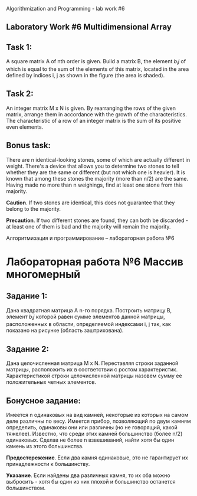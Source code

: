 Algorithmization and Programming - lab work #6

## Laboratory Work #6 Multidimensional Array

## Task 1:

A square matrix A of nth order is given. Build a matrix B, the element $b_ij$ of which is equal to the sum of the
elements of this matrix, located in the area defined by indices i, j as shown in the figure (the area is shaded).

## Task 2:

An integer matrix M x N is given. By rearranging the rows of the given matrix, arrange them in accordance with the
growth of the characteristics. The characteristic of a row of an integer matrix is the sum of its positive even
elements.

## Bonus task:

There are n identical-looking stones, some of which are actually different in weight. There's a device that allows you
to determine two stones to tell whether they are the same or different (but not which one is heavier). It is known that
among these stones the majority (more than n/2) are the same. Having made no more than n weighings, find at least one
stone from this majority.

**Caution**. If two stones are identical, this does not guarantee that they belong to the majority.

**Precaution**. If two different stones are found, they can both be discarded - at least one of them is bad and the
majority will remain the majority.

Алгоритмизация и программирование – лабораторная работа №6

# Лабораторная работа №6 Массив многомерный

## Задание 1:

Дана квадратная матрица А n-го порядка. Построить матрицу B, элемент $b_ij$ которой равен сумме элементов данной
матрицы,
расположенных в области, определяемой индексами i, j так, как показано на рисунке (область заштрихована).

## Задание 2:

Дана целочисленная матрица M x N. Переставляя строки заданной матрицы, расположить их в соответствии с ростом
характеристик. Характеристикой строки целочисленной матрицы назовем сумму ее положительных четных элементов.

## Бонусное задание:

Имеется n одинаковых на вид камней, некоторые из которых на самом деле различны по весу. Имеется прибор, позволяющий по
двум камням определить, одинаковы они или различны (но не говорящий, какой тяжелее). Известно, что среди этих камней
большинство  (более n/2) одинаковых. Сделав не более n взвешиваний, найти хотя бы один камень из этого большинства.

**Предостережение**. Если два камня одинаковые, это не гарантирует их принадлежности к большинству.

**Указание**. Если найдены два различных камня, то их оба можно выбросить - хотя бы один из них плохой и большинство
останется большинством.
